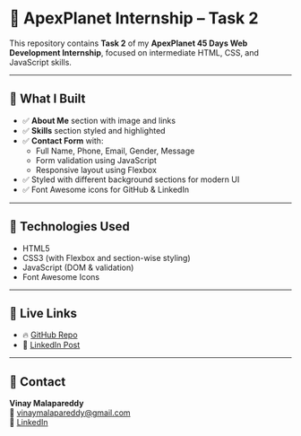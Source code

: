 # 🚀 ApexPlanet Internship – Task 2

This repository contains **Task 2** of my **ApexPlanet 45 Days Web Development Internship**, focused on intermediate HTML, CSS, and JavaScript skills.

---

## 📌 What I Built

- ✅ **About Me** section with image and links
- ✅ **Skills** section styled and highlighted
- ✅ **Contact Form** with:
  - Full Name, Phone, Email, Gender, Message
  - Form validation using JavaScript
  - Responsive layout using Flexbox
- ✅ Styled with different background sections for modern UI
- ✅ Font Awesome icons for GitHub & LinkedIn

---

## 🎨 Technologies Used

- HTML5  
- CSS3 (with Flexbox and section-wise styling)  
- JavaScript (DOM & validation)  
- Font Awesome Icons  

---

## 🔗 Live Links

- 🔥 [GitHub Repo](https://github.com/Kalyan-5460/ApexPlanetTasks/tree/main/task2)  
- 💼 [LinkedIn Post]([https://www.linkedin.com/in/malapareddy-kalyan-venkat-vinay-12a41b292](https://www.linkedin.com/posts/malapareddy-kalyan-venkat-vinay-12a41b292_apexplanetinternship-internship-webdevelopment-activity-7341334421305729024-5JOr?utm_source=share&utm_medium=member_android&rcm=ACoAAEblq_IBNPC_f2HbopMiFU-z9w4v3NAe1oM))

---

## 📧 Contact

**Vinay Malapareddy**  
📩 vinaymalapareddy@gmail.com  
🔗 [LinkedIn](https://www.linkedin.com/in/malapareddy-kalyan-venkat-vinay-12a41b292)
